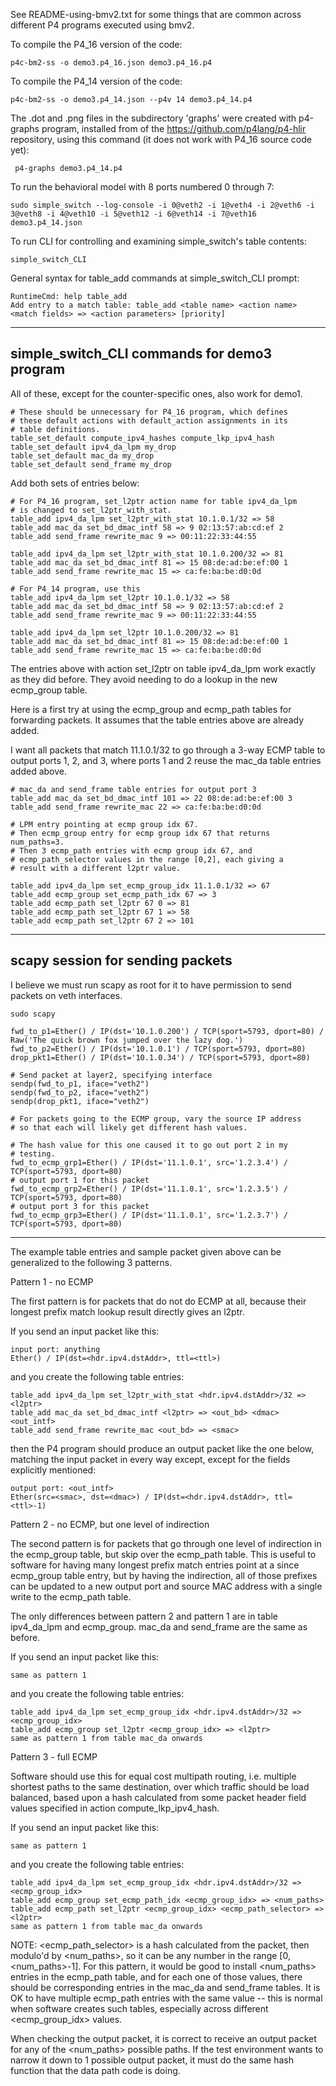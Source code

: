 See README-using-bmv2.txt for some things that are common across
different P4 programs executed using bmv2.

To compile the P4_16 version of the code:

    p4c-bm2-ss -o demo3.p4_16.json demo3.p4_16.p4

To compile the P4_14 version of the code:

    p4c-bm2-ss -o demo3.p4_14.json --p4v 14 demo3.p4_14.p4

The .dot and .png files in the subdirectory 'graphs' were created with
p4-graphs program, installed from of the
https://github.com/p4lang/p4-hlir repository, using this command (it
does not work with P4_16 source code yet):

     p4-graphs demo3.p4_14.p4

To run the behavioral model with 8 ports numbered 0 through 7:

    sudo simple_switch --log-console -i 0@veth2 -i 1@veth4 -i 2@veth6 -i 3@veth8 -i 4@veth10 -i 5@veth12 -i 6@veth14 -i 7@veth16 demo3.p4_14.json

To run CLI for controlling and examining simple_switch's table
contents:

    simple_switch_CLI

General syntax for table_add commands at simple_switch_CLI prompt:

    RuntimeCmd: help table_add
    Add entry to a match table: table_add <table name> <action name> <match fields> => <action parameters> [priority]

----------------------------------------------------------------------
simple_switch_CLI commands for demo3 program
----------------------------------------------------------------------

All of these, except for the counter-specific ones, also work for
demo1.

    # These should be unnecessary for P4_16 program, which defines
    # these default actions with default_action assignments in its
    # table definitions.
    table_set_default compute_ipv4_hashes compute_lkp_ipv4_hash
    table_set_default ipv4_da_lpm my_drop
    table_set_default mac_da my_drop
    table_set_default send_frame my_drop

Add both sets of entries below:

    # For P4_16 program, set_l2ptr action name for table ipv4_da_lpm
    # is changed to set_l2ptr_with_stat.
    table_add ipv4_da_lpm set_l2ptr_with_stat 10.1.0.1/32 => 58
    table_add mac_da set_bd_dmac_intf 58 => 9 02:13:57:ab:cd:ef 2
    table_add send_frame rewrite_mac 9 => 00:11:22:33:44:55

    table_add ipv4_da_lpm set_l2ptr_with_stat 10.1.0.200/32 => 81
    table_add mac_da set_bd_dmac_intf 81 => 15 08:de:ad:be:ef:00 1
    table_add send_frame rewrite_mac 15 => ca:fe:ba:be:d0:0d

    # For P4_14 program, use this
    table_add ipv4_da_lpm set_l2ptr 10.1.0.1/32 => 58
    table_add mac_da set_bd_dmac_intf 58 => 9 02:13:57:ab:cd:ef 2
    table_add send_frame rewrite_mac 9 => 00:11:22:33:44:55

    table_add ipv4_da_lpm set_l2ptr 10.1.0.200/32 => 81
    table_add mac_da set_bd_dmac_intf 81 => 15 08:de:ad:be:ef:00 1
    table_add send_frame rewrite_mac 15 => ca:fe:ba:be:d0:0d

The entries above with action set_l2ptr on table ipv4_da_lpm work
exactly as they did before.  They avoid needing to do a lookup in the
new ecmp_group table.

Here is a first try at using the ecmp_group and ecmp_path tables for
forwarding packets.  It assumes that the table entries above are
already added.

I want all packets that match 11.1.0.1/32 to go through a 3-way ECMP
table to output ports 1, 2, and 3, where ports 1 and 2 reuse the
mac_da table entries added above.

    # mac_da and send_frame table entries for output port 3
    table_add mac_da set_bd_dmac_intf 101 => 22 08:de:ad:be:ef:00 3
    table_add send_frame rewrite_mac 22 => ca:fe:ba:be:d0:0d
    
    # LPM entry pointing at ecmp group idx 67.
    # Then ecmp_group entry for ecmp group idx 67 that returns num_paths=3.
    # Then 3 ecmp_path entries with ecmp group idx 67, and
    # ecmp_path_selector values in the range [0,2], each giving a
    # result with a different l2ptr value.

    table_add ipv4_da_lpm set_ecmp_group_idx 11.1.0.1/32 => 67
    table_add ecmp_group set_ecmp_path_idx 67 => 3
    table_add ecmp_path set_l2ptr 67 0 => 81
    table_add ecmp_path set_l2ptr 67 1 => 58
    table_add ecmp_path set_l2ptr 67 2 => 101


----------------------------------------------------------------------
scapy session for sending packets
----------------------------------------------------------------------
I believe we must run scapy as root for it to have permission to send
packets on veth interfaces.

    sudo scapy

    fwd_to_p1=Ether() / IP(dst='10.1.0.200') / TCP(sport=5793, dport=80) / Raw('The quick brown fox jumped over the lazy dog.')
    fwd_to_p2=Ether() / IP(dst='10.1.0.1') / TCP(sport=5793, dport=80)
    drop_pkt1=Ether() / IP(dst='10.1.0.34') / TCP(sport=5793, dport=80)

    # Send packet at layer2, specifying interface
    sendp(fwd_to_p1, iface="veth2")
    sendp(fwd_to_p2, iface="veth2")
    sendp(drop_pkt1, iface="veth2")

    # For packets going to the ECMP group, vary the source IP address
    # so that each will likely get different hash values.

    # The hash value for this one caused it to go out port 2 in my
    # testing.
    fwd_to_ecmp_grp1=Ether() / IP(dst='11.1.0.1', src='1.2.3.4') / TCP(sport=5793, dport=80)
    # output port 1 for this packet
    fwd_to_ecmp_grp2=Ether() / IP(dst='11.1.0.1', src='1.2.3.5') / TCP(sport=5793, dport=80)
    # output port 3 for this packet
    fwd_to_ecmp_grp3=Ether() / IP(dst='11.1.0.1', src='1.2.3.7') / TCP(sport=5793, dport=80)

----------------------------------------


The example table entries and sample packet given above can be
generalized to the following 3 patterns.


Pattern 1 - no ECMP

The first pattern is for packets that do not do ECMP at all, because
their longest prefix match lookup result directly gives an l2ptr.

If you send an input packet like this:

    input port: anything
    Ether() / IP(dst=<hdr.ipv4.dstAddr>, ttl=<ttl>)

and you create the following table entries:

    table_add ipv4_da_lpm set_l2ptr_with_stat <hdr.ipv4.dstAddr>/32 => <l2ptr>
    table_add mac_da set_bd_dmac_intf <l2ptr> => <out_bd> <dmac> <out_intf>
    table_add send_frame rewrite_mac <out_bd> => <smac>

then the P4 program should produce an output packet like the one
below, matching the input packet in every way except, except for the
fields explicitly mentioned:

    output port: <out_intf>
    Ether(src=<smac>, dst=<dmac>) / IP(dst=<hdr.ipv4.dstAddr>, ttl=<ttl>-1)



Pattern 2 - no ECMP, but one level of indirection

The second pattern is for packets that go through one level of
indirection in the ecmp_group table, but skip over the ecmp_path
table.  This is useful to software for having many longest prefix
match entries point at a since ecmp_group table entry, but by having
the indirection, all of those prefixes can be updated to a new output
port and source MAC address with a single write to the ecmp_path
table.

The only differences between pattern 2 and pattern 1 are in table
ipv4_da_lpm and ecmp_group.  mac_da and send_frame are the same as
before.

If you send an input packet like this:

    same as pattern 1

and you create the following table entries:

    table_add ipv4_da_lpm set_ecmp_group_idx <hdr.ipv4.dstAddr>/32 => <ecmp_group_idx>
    table_add ecmp_group set_l2ptr <ecmp_group_idx> => <l2ptr>
    same as pattern 1 from table mac_da onwards



Pattern 3 - full ECMP

Software should use this for equal cost multipath routing,
i.e. multiple shortest paths to the same destination, over which
traffic should be load balanced, based upon a hash calculated from
some packet header field values specified in action
compute_lkp_ipv4_hash.

If you send an input packet like this:

    same as pattern 1

and you create the following table entries:

    table_add ipv4_da_lpm set_ecmp_group_idx <hdr.ipv4.dstAddr>/32 => <ecmp_group_idx>
    table_add ecmp_group set_ecmp_path_idx <ecmp_group_idx> => <num_paths>
    table_add ecmp_path set_l2ptr <ecmp_group_idx> <ecmp_path_selector> => <l2ptr>
    same as pattern 1 from table mac_da onwards

NOTE: <ecmp_path_selector> is a hash calculated from the packet, then
modulo'd by <num_paths>, so it can be any number in the range [0,
<num_paths>-1].  For this pattern, it would be good to install
<num_paths> entries in the ecmp_path table, and for each one of those
<l2ptr> values, there should be corresponding entries in the mac_da
and send_frame tables.  It is OK to have multiple ecmp_path entries
with the same <l2ptr> value -- this is normal when software creates
such tables, especially across different <ecmp_group_idx> values.

When checking the output packet, it is correct to receive an output
packet for any of the <num_paths> possible paths.  If the test
environment wants to narrow it down to 1 possible output packet, it
must do the same hash function that the data path code is doing.

